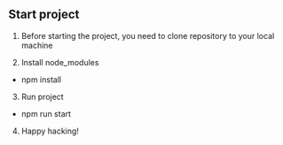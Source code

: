 ## Start project

1. Before starting the project, you need to clone repository to your local machine

2. Install node_modules
 - npm install

3. Run project
 - npm run start

4. Happy hacking!



